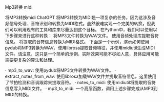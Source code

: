 Mp3转换  midi


将MP3转换midi
ChatGPT
将MP3转换为MIDI是一项复杂的任务，因为这涉及音频信号处理、音符识别和转换为MIDI格式。虽然很难实现一个完美的转换，但我们可以利用现有的工具和库来尽量达到这个目标。
在Python中，我们可以使用以下步骤来进行这种转换：
将MP3文件转换为WAV文件。
使用音频处理库提取音符信息。
将提取的音符信息转换为MIDI格式。
下面是一个示例，演示如何使用pydub将MP3转换为WAV，使用librosa提取音频特征，并使用midiutil生成MIDI文件。请注意，这只是一个简单的示例，实际效果可能不尽如人意，具体应用可能需要更复杂的算法和处理。


·  mp3_to_wav: 使用pydub将MP3文件转换为WAV文件。
·  extract_notes_from_wav: 使用librosa加载WAV文件并提取音符信息。这里使用了节拍检测和音调跟踪来提取音符。
·  notes_to_midi: 使用midiutil将提取的音符信息写入MIDI文件。
·  mp3_to_midi: 一个高层函数，调用上述步骤完成从MP3到MIDI的转换。

